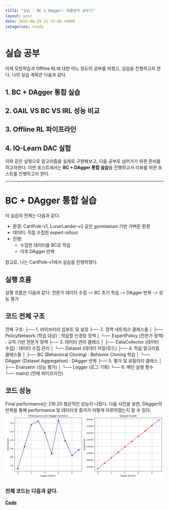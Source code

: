 ```yaml
---
title: "실습 - BC & DAgger: 여름방학 공부기"
layout: post
date: 2025-06-29 21:35:00 +0900
categories: study
---
```


# 실습 공부
이제 모방학습과 Offline RL에 대한 어느 정도의 공부를 마쳤고, 실습을 진행하고자 한다.
나의 실습 계획은 다음과 같다.

## 1. BC + DAgger 통합 실습
## 2. GAIL VS BC VS IRL 성능 비교
## 3. Offline RL 파이프라인
## 4. IQ-Learn DAC 실험

이와 같은 실헝으로 알고리즘을 실제로 구현해보고, 다음 공부로 넘어가기 위한 준비를 하고자한다.
이번 포스트에서는 **BC + DAgger 통합 실습**을 진행하고서 리뷰를 위한 포스트를 진행하고자 한다.

-----

# BC + DAgger 통합 실습
이 실습의 전제는 다음과 같다.
* 환경: CartPole-v1, LunarLander-v2 같은 gymnasium 기반 가벼운 환경
* 데이터: 직접 수집한 expert rollout
* 진행:
    * 수집한 데이터를 BC로 학습
    * 이후 DAgger 반복 
    
참고로, 나는 CartPole-v1에서 실습을 진행하였다.

## 실행 흐름
실행 흐름은 다음과 같다.
전문가 데이터 수집 -> BC 초기 학습 -> DAgger 반복 -> 성능 평가

## 코드 전체 구조
전체 구조:
├── 1. 라이브러리 임포트 및 설정
├── 2. 정책 네트워크 클래스들
│   ├── PolicyNetwork (학습 대상) : 학습할 신경망 정책
│   └── ExpertPolicy (전문가 정책) : 규칙 기반 전문가 정책
├── 3. 데이터 관리 클래스
│   ├── DataCollector (데이터 수집) : 데이터 수집 관리
│   └── Dataset (데이터 저장/로드)
├── 4. 학습 알고리즘 클래스들
│   ├── BC (Behavioral Cloning) : Behavior Cloning 학습
│   └── DAgger (Dataset Aggregation) : DAgger 반복
├── 5. 평가 및 유틸리티 클래스
│   ├── Evaluator (성능 평가)
│   └── Logger (로그 기록)
└── 6. 메인 실행 함수
    └── main() (전체 파이프라인)

## 코드 성능
Final performance는 216.20 평균적인 성능이 나왔다.
다음 사진을 보면, DAgger의 반복을 통해 performance 및 데이터셋 증가가 어떻게 이루어졌는지 알 수 있다.
![DAgger_prac](/assets/images/2025-06-29/DAgger_prac.png)

### 전체 코드는 다음과 같다.
**[Code](https://github.com/soonawg/offline_rl_sample/blob/main/%EC%8B%A4%EC%8A%B5/bc_dagger.py)**